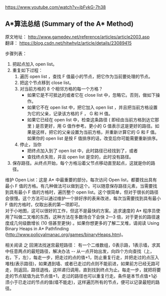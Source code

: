 https://www.youtube.com/watch?v=ibFvkG-7h38  


## A&ast;算法总结 (Summary of the A&ast; Method)  

原文地址： http://www.gamedev.net/reference/articles/article2003.asp  
翻译： https://blog.csdn.net/hitwhylz/article/details/23089415  
  
步骤列表：
1. 把起点加入 open list。
2. 重复如下过程：  
    1. 遍历 open list ，查找 F 值最小的节点，把它作为当前要处理的节点。  
    2. 把这个节点移到 close list。  
    3. 对当前方格的 8 个相邻方格的每一个方格？  
       * 如果它是不可抵达的或者它在 close list 中，忽略它。否则，做如下操作。  
       * 如果它不在 open list 中，把它加入 open list ，并且把当前方格设置为它的父亲，记录该方格的 F ， G 和 H 值。  
       * 如果它已经在 open list 中，检查这条路径 ( 即经由当前方格到达它那里 ) 是否更好，用 G 值作参考。更小的 G 值表示这是更好的路径。如果是这样，把它的父亲设置为当前方格，并重新计算它的 G 和 F 值。如果你的 open list 是按 F 值排序的话，改变后你可能需要重新排序。  
    4. 停止，当你  
       * 把终点加入到了 open list 中，此时路径已经找到了，或者  
       * 查找终点失败，并且 open list 是空的，此时没有路径。
3. 保存路径。从终点开始，每个方格沿着父节点移动直至起点，这就是你的路径。
  
  
  
维护 Open List：这是 A* 中最重要的部分。每次访问 Open list，都要找出具有最小 F 值的方格。有几种做法可以做到这个。可以随意保存路径元素，当需要找到具有最小 F 值的方格时，遍历整个 open list。这个很简单，但对于很长的路径会很慢。这个方法可以通过维护一个排好序的表来改进，每次当需要找到具有最小 F 值的方格时，仅取出表的第一项即可。  
对于小地图，这可以很好的工作，但这不是最快的方案。追求速度的 A* 程序员使用了叫做二叉堆的东西，这种方法在多数场合下会快 2—3 倍，对于更长的路径速度成几何级数增长 (10 倍甚至更快) 。如果你想更多的了解二叉堆，请阅读 Using Binary Heaps in A* Pathfinding (http://www.policyalmanac.org/games/binaryHeaps.htm)。  
  
  
  
相关阅读 之 回溯法找迷宫最短路径：
有一个二维数组，0表示路，1表示墙，求其中任意两点的最短路径，解决办法 -- 从一点开始出发，向四个方向查找（上，右，下，左），每走一步，把走过的点的值+1，防止重复行走，并把走过的点压入堆栈(表示路径)，如果遇到墙、或者已走过的点则不能前进，如果前方已经无路可走，则返回，路径退栈，这样递归调用，直到找到终点为止。每走一步，就把将要走的节点赋值为此节点值+1，走过的路径也可以重复行走。条件是本节点值+1必须小于已走过的节点的值(墙不能走)，这样遍历所有的节点，便可以记录最短的路径。
